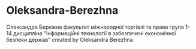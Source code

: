 # Oleksandra-Berezhna
Олександра Бережна
факультет міжнародної торгівлі та права 
група 1-14
дисципліна "Інформаційні технології в забезпечені економічної безпеки держав"
created by Oleksandra Berezhna
